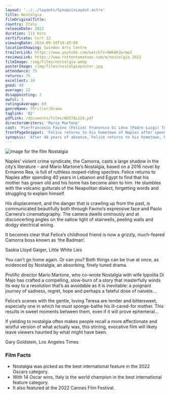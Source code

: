 ```yaml
---
layout: '../../layouts/SynopsisLayout.astro'
title: Nostalgia
filmOriginalTitle:
country: Italy
releaseDate: 2022
duration: 113 mins
certificate: Cert 12
viewingDate: 2024-09-18T19:45:00
locationShowing: Swindon Arts Centre
trailerLink: https://www.youtube.com/watch?v=9WkA62wrmpI
reviewsLink: https://www.rottentomatoes.com/m/nostalgia_2022
filmImage: /img/films/nostalgia.webp
posterImage: /img/films/nostalgiaposter.jpg
attendance: 75
returns: 75
excellent: 10
good: 40
average: 22
disappointing: 2
awful: 1
ratingsAverage: 69
genreName: Thriller/Drama
taglink: '02'
pdfLink: /documents/films/NOSTALGIA.pdf
directorsWriters: 'Mario Martone'
cast: 'Pierfrancesco Favino (Felice) Francesco Di Leva (Padre Luigi) Tommaso Ragno (Oreste)'
frontPageSnippet: 'Felice returns to his hometown of Naples after spending 40 years living in Cairo with his wife.  He begins to reconnect with his past, visiting his frail elderly mother, but soon faces consequences of choices he made long ago.'
synopsis: 'After 40 years of absence, Felice returns to his hometown, Naples.  He rediscovers the places, the codes of the city and a past that eats away at him.  However, does he only recall a more affectionate version of his memories and of what actually happened in the past?'
---
```


![image for the film Nostalgia](/img/films/nostalgia.webp)

Naples’ violent crime syndicate, the Camorra, casts a large shadow in the city’s literature – and Mario Martone’s Nostalgia, based on a 2016 novel by Ermanno Rea, is full of ruthless moped-riding spectres. Felice returns to Naples after spending 40 years in Lebanon and Egypt to find that his mother has grown old and his home has become alien to him. He stumbles with the volcanic gutturals of the Neapolitan dialect, forgetting words and struggling to explain himself.

His displacement, and the danger that is crawling up from the past, is communicated beautifully both through Favino’s expressive face and Paolo Carnera’s cinematography. The camera dwells ominously and at disconcerting angles on the sallow light of stairwells, peeling walls and dodgy electrical wiring.

It becomes clear that Felice’s childhood friend is now a grizzly, much-feared Camorra boss known as ‘the Badman’.

<div class="review__author review__author--review1"> 
Saskia Lloyd Gaiger, Little White Lies
</div>

You can’t go home again. Or can you? Both things can be true at once, as evidenced by Nostalgia, an absorbing, finely tuned drama.

Prolific director Mario Martone, who co-wrote Nostalgia with wife Ippolita Di Majo has crafted a compelling, slow-burn of a story that masterfully winds its way to a resolution that’s as avoidable as it is inevitable: a poignant journey of sadness, regret, hope and perhaps a fateful dose of naivete…

Felice’s scenes with the gentle, loving Teresa are tender and bittersweet, especially one in which he must sponge-bathe his ill-cared-for mother. This results in sweet moments between them, even if it will prove ephemeral…

If yielding to nostalgia often makes people recall a more affectionate and wistful version of what actually was, this stirring, evocative film will likely leave viewers haunted by what might have been.

<div class="review__author"> 
Gary Goldstein, Los Angeles Times
</div>

### Film Facts

-   Nostalgia was picked as the best international feature in the 2022 Oscars category.
-   With 14 Oscar wins, Italy is the world champion in the best international feature category.
-   It also featured at the 2022 Cannes Film Festival.
